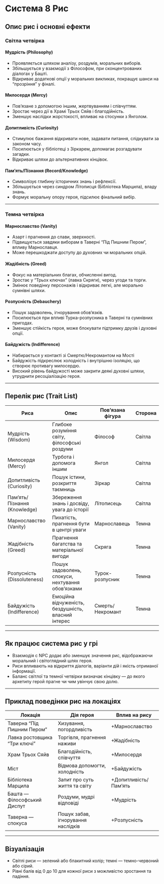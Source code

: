 # Система 8 Рис

## Опис рис і основні ефекти

### Світла четвірка

#### Мудрість (Philosophy)
- Проявляється шляхом аналізу, роздумів, моральних виборів.
- Збільшується у взаємодії з Філософом, при сконцентрованих діалогах у Башті.
- Відкриває додаткові опції у моральних викликах, покращує шанси на “прозріння” у фіналі.

#### Милосердя (Mercy)
- Пов’язане з допомогою іншим, жертвуванням і співчуттям.
- Зростає через дії в Храмі Трьох Сяйв і благодійність.
- Зменшує наслідки жорстокості, впливає на стосунки з Янголом.

#### Допитливість (Curiosity)
- Стимулює бажання відкривати нове, задавати питання, слідкувати за законом часу.
- Посилюється у бібліотеці з Зіркарем, допомагає розгадувати загадки.
- Відкриває шляхи до альтернативних кінцівок.

#### Пам’ять/Пізнання (Record/Knowledge)
- Символізує глибину історичних знань і рефлексії.
- Збільшується через синдром Літописця (Бібліотека Марцила), владу знань.
- Формує моральну опору героя, підсилює фінальний вибір.

---

### Темна четвірка

#### Марнославство (Vanity)
- Азарт і прагнення до слави, зверхності.
- Підвищується завдяки виборам в Таверні “Під Пишним Пером”, впливу Марнославця.
- Може перешкоджати доступу до духовних чи моральних опцій.

#### Жадібність (Greed)
- Фокус на матеріальних благах, обчисленні вигод.
- Зростає у “Трьох ключах” (лавка Скряги), через угоди та торги.
- Змінює поведінку персонажів і відкриває легкі, але морально сумнівні шляхи.

#### Розпусність (Debauchery)
- Пошук задоволень, ігнорування обов’язків.
- Посилюється при впливі Турка-розпусника в Таверні та сумнівних пригодах.
- Зменшує стійкість героя, може блокувати підтримку друзів і духовні опції.

#### Байдужість (Indifference)
- Набирається у контакті зі Смертю/Некромантом на Мості
- Байдужість підкреслює холодність і внутрішню ізоляцію, що створює противагу милосердю.
- Високий рівень байдужості може закрити деякі духовні шляхи, утруднити ресоціалізацію героя.

---

## Перелік рис (Trait List)

| Риса                        | Опис                                         | Пов’язана фігура      | Сторона   |
|-----------------------------|----------------------------------------------|-----------------------|-----------|
| Мудрість (Wisdom)           | Глибоке розуміння світу, філософські роздуми | Філософ               | Світла    |
| Милосердя (Mercy)           | Турбота і допомога іншим                     | Янгол                 | Світла    |
| Допитливість (Curiosity)    | Пошук істини, розкриття таємниць             | Зіркар                | Світла    |
| Пам’ять/Пізнання (Knowledge)| Збереження знань і досвіду, увага до історії | Літописець            | Світла    |
| Марнославство (Vanity)      | Пихатість, прагнення бути в центрі уваги      | Марнославець          | Темна     |
| Жадібність (Greed)          | Прагнення багатства та матеріальної вигоди    | Скряга                | Темна     |
| Розпусність (Dissoluteness) | Пошук задоволень, спокуси, нехтування обов’язками | Турок-розпусник   | Темна     |
| Байдужість (Indifference)   | Емоційна відчуженість, бездушність, власний інтерес | Смерть/Некромант | Темна     |

---

## Як працює система рис у грі

- Взаємодія с NPC додає або зменшує значення рис, відображаючи моральний і світоглядний шлях героя.
- Риси впливають на відкриття діалогів, варіанти дій і якість отриманої інформації.
- Баланс світлої та темної четвірки визначає кінцівку — до якого архетипу герой прагне чи чим увінчує свою долю.

---

## Приклад поведінки рис на локаціях

| Локація                        | Дія героя                       | Вплив на рису                |
|-------------------------------|---------------------------------|------------------------------|
| Таверна “Під Пишним Пером”    | Хизування, погордливість        | +Марнославство               |
| Лавка ростовщика “Три ключі”  | Торгівля, прагнення наживи      | +Жадібність                  |
| Храм Трьох Сяйв               | Благодійність, співчуття        | +Милосердя                   |
| Міст                          | Відмова допомогти, холодність   | +Байдужість                  |
| Бібліотека Марцила            | Запит про суть життя та світу   | +Допитливість/Пам’ять        |
| Башта — Філософський Диспут   | Роздуми, мудрі відповіді        | +Мудрість                    |
| Таверна — спокуса             | Пошук забав, ігнорування наслідків | +Розпусність             |

---

## Візуалізація

- Світлі риси — зелений або блакитний колір; темні — темно-червоний або сірий.
- Рівні балів від 0 до 10 для кожної риси з можливістю зростання та падіння.